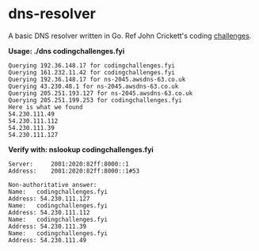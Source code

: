 # dns-resolver
A basic DNS resolver written in Go. Ref John Crickett's coding [challenges](https://codingchallenges.fyi/challenges/challenge-dns-resolver).

**Usage: ./dns codingchallenges.fyi**

```
Querying 192.36.148.17 for codingchallenges.fyi
Querying 161.232.11.42 for codingchallenges.fyi
Querying 192.36.148.17 for ns-2045.awsdns-63.co.uk
Querying 43.230.48.1 for ns-2045.awsdns-63.co.uk
Querying 205.251.193.127 for ns-2045.awsdns-63.co.uk
Querying 205.251.199.253 for codingchallenges.fyi
Here is what we found
54.230.111.49
54.230.111.112
54.230.111.39
54.230.111.127
```

**Verify with: nslookup codingchallenges.fyi**

```
Server:		2001:2020:82ff:8000::1
Address:	2001:2020:82ff:8000::1#53

Non-authoritative answer:
Name:	codingchallenges.fyi
Address: 54.230.111.127
Name:	codingchallenges.fyi
Address: 54.230.111.112
Name:	codingchallenges.fyi
Address: 54.230.111.39
Name:	codingchallenges.fyi
Address: 54.230.111.49
```
